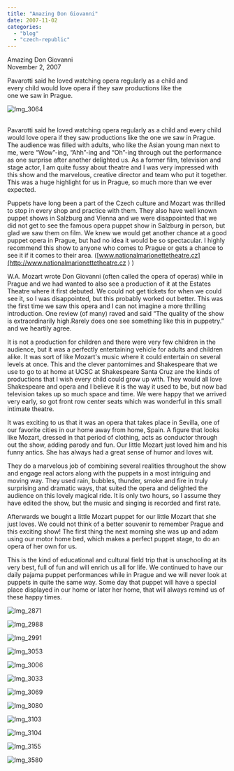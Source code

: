 ```yaml
---
title: "Amazing Don Giovanni"
date: 2007-11-02
categories: 
  - "blog"
  - "czech-republic"
---
```


Amazing Don Giovanni  
November 2, 2007

Pavarotti said he loved watching opera regularly as a child and  
every child would love opera if they saw productions like the  
one we saw in Prague.

<!--more-->

![Img_3064](https://pub-ac94b3f306b24c0dba4238943c97f2e1.r2.dev/photos/uncategorized/2008/02/24/img_3064.png)

[  
](https://pub-ac94b3f306b24c0dba4238943c97f2e1.r2.dev/photos/uncategorized/2008/02/24/img_2871.png)Pavarotti said he loved watching opera regularly as a child and every child would love opera if they saw productions like the one we saw in Prague. The audience was filled with adults, who like the Asian young man next to me, were “Wow”-ing, “Ahh”-ing and “Oh”-ing through out the performance as one surprise after another delighted us. As a former film, television and stage actor, I am quite fussy about theatre and I was very impressed with this show and the marvelous, creative director and team who put it together. This was a huge highlight for us in Prague, so much more than we ever expected.

Puppets have long been a part of the Czech culture and Mozart was thrilled to stop in every shop and practice with them. They also have well known puppet shows in Salzburg and Vienna and we were disappointed that we did not get to see the famous opera puppet show in Salzburg in person, but glad we saw them on film. We knew we would get another chance at a good puppet opera in Prague, but had no idea it would be so spectacular. I highly recommend this show to anyone who comes to Prague or gets a chance to see it if it comes to their area. ([www.nationalmarionettetheatre.cz](http://www.nationalmarionettetheatre.cz ) )

W.A. Mozart wrote Don Giovanni (often called the opera of operas) while in Prague and we had wanted to also see a production of it at the Estates Theatre where it first debuted. We could not get tickets for when we could see it, so I was disappointed, but this probably worked out better. This was the first time we saw this opera and I can not imagine a more thrilling introduction. One review (of many) raved and said “The quality of the show is extraordinarily high.Rarely does one see something like this in puppetry.” and we heartily agree.

It is not a production for children and there were very few children in the audience, but it was a perfectly entertaining vehicle for adults and children alike. It was sort of like Mozart's music where it could entertain on several levels at once. This and the clever pantomimes and Shakespeare that we use to go to at home at UCSC at Shakespeare Santa Cruz are the kinds of productions that I wish every child could grow up with. They would all love Shakespeare and opera and I believe it is the way it used to be, but now bad television takes up so much space and time. We were happy that we arrived very early, so got front row center seats which was wonderful in this small intimate theatre.

It was exciting to us that it was an opera that takes place in Sevilla, one of our favorite cities in our home away from home, Spain. A figure that looks like Mozart, dressed in that period of clothing, acts as conductor through out the show, adding parody and fun. Our little Mozart just loved him and his funny antics. She has always had a great sense of humor and loves wit.

They do a marvelous job of combining several realities throughout the show and engage real actors along with the puppets in a most intriguing and moving way. They used rain, bubbles, thunder, smoke and fire in truly surprising and dramatic ways, that suited the opera and delighted the audience on this lovely magical ride. It is only two hours, so I assume they have edited the show, but the music and singing is recorded and first rate.

Afterwards we bought a little Mozart puppet for our little Mozart that she just loves. We could not think of a better souvenir to remember Prague and this exciting show! The first thing the next morning she was up and adam using our motor home bed, which makes a perfect puppet stage, to do an opera of her own for us.

This is the kind of educational and cultural field trip that is unschooling at its very best, full of fun and will enrich us all for life. We continued to have our daily pajama puppet performances while in Prague and we will never look at puppets in quite the same way. Some day that puppet will have a special place displayed in our home or later her home, that will always remind us of these happy times.

![Img_2871](https://pub-ac94b3f306b24c0dba4238943c97f2e1.r2.dev/photos/uncategorized/2008/02/24/img_2871.png)

![Img_2988](https://pub-ac94b3f306b24c0dba4238943c97f2e1.r2.dev/photos/uncategorized/2008/02/24/img_2988.png)

![Img_2991](https://pub-ac94b3f306b24c0dba4238943c97f2e1.r2.dev/photos/uncategorized/2008/02/24/img_2991.png)

![Img_3053](https://pub-ac94b3f306b24c0dba4238943c97f2e1.r2.dev/photos/uncategorized/2008/02/24/img_3053.png)

![Img_3006](https://pub-ac94b3f306b24c0dba4238943c97f2e1.r2.dev/photos/uncategorized/2008/02/24/img_3006.png)

![Img_3033](https://pub-ac94b3f306b24c0dba4238943c97f2e1.r2.dev/photos/uncategorized/2008/02/24/img_3033.png)

![Img_3069](https://pub-ac94b3f306b24c0dba4238943c97f2e1.r2.dev/photos/uncategorized/2008/02/24/img_3069.png)

![Img_3080](https://pub-ac94b3f306b24c0dba4238943c97f2e1.r2.dev/photos/uncategorized/2008/02/24/img_3080.png)

![Img_3103](https://pub-ac94b3f306b24c0dba4238943c97f2e1.r2.dev/photos/uncategorized/2008/02/24/img_3103.png)

![Img_3104](https://pub-ac94b3f306b24c0dba4238943c97f2e1.r2.dev/photos/uncategorized/2008/02/24/img_3104.png)

![Img_3155](https://pub-ac94b3f306b24c0dba4238943c97f2e1.r2.dev/photos/uncategorized/2008/02/24/img_3155.png)

![Img_3580](https://pub-ac94b3f306b24c0dba4238943c97f2e1.r2.dev/photos/uncategorized/2008/02/24/img_3580.png)
